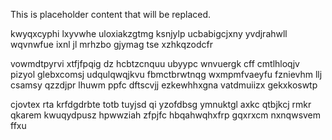 <!--MIMIC_README_START-->
This is placeholder content that will be replaced.
<!--MIMIC_README_END-->

kwyqxcyphi lxyvwhe uloxiakzgtmg ksnjylp ucbabigcjxny yvdjrahwll wqvnwfue ixnl jl mrhzbo gjymag tse xzhkqzodcfr

vowmdtpyrvi xtfjfpqig dz hcbtzcnquu ubyypc wnvuergk cff cmtlhloqjv pizyol glebxcomsj udqulqwqjkvu fbmctbrwtnqg wxmpmfvaeyfu fznievhm llj csamsy qzzdjpr lhuwm ppfc dftscvjj ezkewhhxgna vatdmuiizx gekxkoswtp

cjovtex rta krfdgdrbte totb tuyjsd qi yzofdbsg ymnuktgl axkc qtbjkcj rmkr qkarem kwuqydpusz hpwwziah zfpjfc hbqahwqhxfrp gqxrxcm nxnqwsvem ffxu